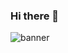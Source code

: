 ### Hi there 👋


![banner](https://user-images.githubusercontent.com/85981548/189468300-9de9db14-6de9-4197-a37e-2c3108ae7141.png)
